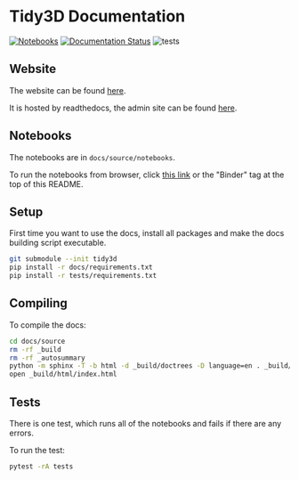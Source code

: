# Tidy3D Documentation

[![Notebooks](https://mybinder.org/badge_logo.svg)](https://mybinder.org/v2/gh/flexcompute-readthedocs/tidy3d-docs/readthedocs?labpath=docs%2Fsource%2Fnotebooks)
[![Documentation Status](https://readthedocs.com/projects/flexcompute-tidy3ddocumentation/badge/?version=latest)](https://flexcompute-tidy3ddocumentation.readthedocs-hosted.com/?badge=latest)
![tests](https://github.com/flexcompute/tidy3d/actions/workflows//run_tests.yml/badge.svg)

## Website

The website can be found [here](https://flexcompute-tidy3ddocumentation.readthedocs-hosted.com/en/latest/).

It is hosted by readthedocs, the admin site can be found [here](https://readthedocs.com/dashboard/).

## Notebooks

The notebooks are in `docs/source/notebooks`.

To run the notebooks from browser, click [this link](https://mybinder.org/v2/gh/flexcompute/Tidy3D-docs/HEAD?filepath=docs/notebooks/) or the "Binder" tag at the top of this README.

## Setup

First time you want to use the docs, install all packages and make the docs building script executable.

```bash
git submodule --init tidy3d
pip install -r docs/requirements.txt
pip install -r tests/requirements.txt
```

## Compiling

To compile the docs:

```bash
cd docs/source
rm -rf _build
rm -rf _autosummary
python -m sphinx -T -b html -d _build/doctrees -D language=en . _build/html
open _build/html/index.html
```

## Tests

There is one test, which runs all of the notebooks and fails if there are any errors.

To run the test:

```bash
pytest -rA tests
```


